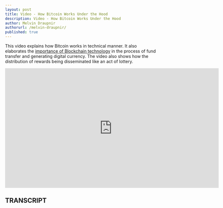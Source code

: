 ```yaml
---
layout: post
title: Video - How Bitcoin Works Under the Hood
description: Video - How Bitcoin Works Under the Hood
author: Melvin Draupnir
authorurl: /melvin-draupnir/
published: true
---
```


<p>This video explains how Bitcoin works in technical manner. It also elaborates the <a href="/blockchain-use-to-allow-faster-overseas-remittance/">importance of Blockchain technology</a> in the process of fund transfer and generating digital currency. The video also shows how the distribution of rewards being disseminated like an act of lottery.</p>

<center><iframe width="700" height="394" src="https://www.youtube.com/embed/Lx9zgZCMqXE" frameborder="0" allowfullscreen></iframe></center>

<h2>TRANSCRIPT</h2>
